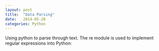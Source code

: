 ```yaml
---
layout: post
title:  "Data Parsing"
date:   2014-05-20 
categories: Python
---
```


Using python to parse through text. The re module is used to implement regular expressions into Python:



